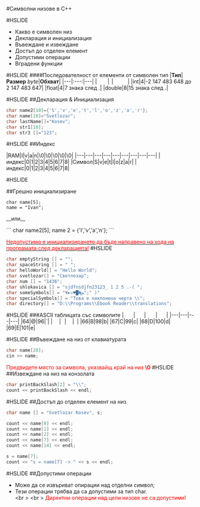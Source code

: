 #Символни низове в С++

#HSLIDE

* Какво е символен низ  
* Декларация и инициализация  
* Въвеждане и извеждане  
* Достъп до отделен елемент  
* Допустими операции  
* Вградени функции  

#HSLIDE
####Последователност от елементи от символен тип
|**__Тип__**|**__Размер__** _byte_|**__Обхват__**|
|---|:---:|---|
|<font color="white">**`char`**</font>|<font color="white">1</font>|<font color="white">0/255</font>|
|int|4|-2 147 483 648 до 2 147 483 647|
|float|4|7 знака след .|
|double|8|15 знака след .|

#HSLIDE
##Декларация & Инициализация
```c++
char name2[10]={'S','v','e','t','l','o','z','a','r'};
char name[10]="Svetlozar";
char lastName[]="Kosev";
char str1[10];
char str3 []="123";
```
#HSLIDE
##Индекс

|RAM|I|v|a|n|\0|\0|\0|\0|\0|
|---|---|---|---|---|---|---|---|---|
|индекс|0|1|2|3|4|5|6|7|8|
|Символ|S|v|e|t|l|o|z|a|r|
|индекс|0|1|2|3|4|5|6|7|8|

#HSLIDE

##Грешно инициализиране

```
char name[5];
name = "Ivan";
```
<p align="left">__или__</p>
```
char name2[5];
name 2 = {'I','v','a','n'};
```

<u><font color="red">Недопустимо е инициализирането да бъде направено нa хода на програмата след декларацията!</font></u>
#HSLIDE
```c++
char emptyString [] = "";
char spaceString [] = " ";
char helloWorld[] = "Hello World";
char svetlozar[] = "Светлозар";
char num [] = "1436";
char shlokavica [] = "sjdfnsdjfn23123_ 1 2 5 .-( ";
char someSymbols[] = "¥►▫♥█☻ﺶ";" )"
char specialSymbols[] = "Това е наклонена черта \\";
char directory[] = "D:\\Programs\\Ebook Reader\\translations";
```
#HSLIDE
###ASCII таблицата със символите
|<font color="white">Dec</font>|<font color="white">Chr</font>|<font color="white">Dec</font>|<font color="white">Chr</font>|
|---|---|---|---|
|64|@|96|`|
|<font color="white">64</font>|<font color="white">A</font>|<font color="white">97</font>|<font color="white">a</font>|
|66|B|98|b|
|67|C|99|c|
|68|D|100|d|
|69|E|101|e|

#HSLIDE
##Въвеждане на низ от клавиатурата

```c++
char name[20];
cin >> name;
```

<font color="red">Предвидете място за символа, указвайщ край на низ __\0__</font>
#HSLIDE
##Извеждане на низ на конзолата

```c++
char printBackSlash[2] = "\\";
count << printBackSlash << endl;
```
#HSLIDE
##Достъп до отделен елемент на низ

```c++
char name [] = "Svetlozar Kosev", s;

count << name[0] << endl;
count << name[1] << endl;
count << name[2] << endl;
count << name[7] << endl;
count << name[14] << endl;

s = name[7];
count << "s = name[7] -> " << s << endl;
```
#HSLIDE
##Допустими операции

* Може да се извъриват опирации над отделни символ;  
* Тези операции трябва да са допустими за тип char.  
  <br \>
  <br \>
<font color="red">Директни операции над цели низове не са допустими!</font>
